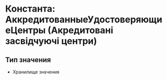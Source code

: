 ﻿# Константа: АккредитованныеУдостоверяющиеЦентры (Акредитовані засвідчуючі центри)

## Тип значения

- Хранилище значения

